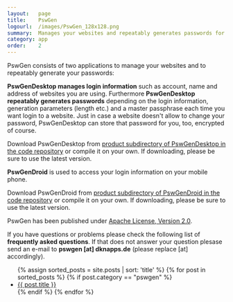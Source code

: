 ```yaml
---
layout:   page
title:    PswGen
logourl:  /images/PswGen_128x128.png
summary:  Manages your websites and repeatably generates passwords for them on your desktop and mobile
category: app
order:    2
---
```

PswGen consists of two applications to manage your websites and to repeatably generate your passwords:

**PswGenDesktop manages login information** such as account, name and address of websites you are using. Furthermore **PswGenDesktop repeatably generates passwords** depending on the login information, generation parameters (length etc.) and a master passphrase each time you want login to a website. Just in case a website doesn't allow to change your password, PswGenDesktop can store that password for you, too, encrypted of course.

Download PswGenDesktop from [product subdirectory of PswGenDesktop in the code repository](https://github.com/udamken/PswGen/tree/master/PswGenDesktop/product) or compile it on your own. If downloading, please be sure to use the latest version.

**PswGenDroid** is used to access your login information on your mobile phone.

Download PswGenDroid from [product subdirectory of PswGenDroid in the code repository](https://github.com/udamken/PswGen/tree/master/PswGenDroid/product) or compile it on your own. If downloading, please be sure to use the latest version.

PswGen has been published under [Apache License, Version 2.0](https://www.apache.org/licenses/LICENSE-2.0).

If you have questions or problems please check the following list of **frequently asked questions**. If that does not answer your question plesase send an e-mail to **pswgen [at] dknapps.de** (please replace [at] accordingly).

  <ul class="post-list">
    {% assign sorted_posts = site.posts | sort: 'title' %}
    {% for post in sorted_posts %}
      {% if post.category == "pswgen" %}
        <li>
            <a class="post-link" href="{{ post.url | prepend: site.baseurl }}">{{ post.title }}</a>
        </li>
      {% endif %}
    {% endfor %}
  </ul>
